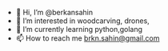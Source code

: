 - 👋 Hi, I’m @berkansahin
- 👀 I’m interested in woodcarving, drones, 
- 🌱 I’m currently learning python,golang
- 📫 How to reach me brkn.sahin@gmail.com
